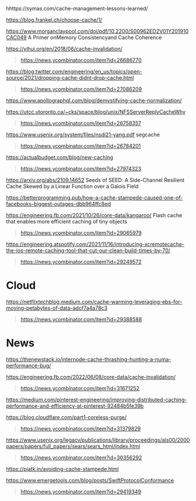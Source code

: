 hhttps://symas.com/cache-management-lessons-learned/

https://blog.frankel.ch/choose-cache/1/

https://www.morganclaypool.com/doi/pdf/10.2200/S00962ED2V01Y201910CAC049 A Primer onMemory Consistencyand Cache Coherence

https://yihui.org/en/2018/06/cache-invalidation/
> https://news.ycombinator.com/item?id=26686770

https://blog.twitter.com/engineering/en_us/topics/open-source/2021/dropping-cache-didnt-drop-cache.html
> https://news.ycombinator.com/item?id=27086209

https://www.apollographql.com/blog/demystifying-cache-normalization/

https://utcc.utoronto.ca/~cks/space/blog/unix/NFSServerReplyCacheWhy
> https://news.ycombinator.com/item?id=26758357

https://www.usenix.org/system/files/nsdi21-yang.pdf segcache
> https://news.ycombinator.com/item?id=26784201

https://actualbudget.com/blog/new-caching
> https://news.ycombinator.com/item?id=27974323

https://arxiv.org/abs/2109.14652 Seeds of SEED: A Side-Channel Resilient Cache Skewed by a Linear Function over a Galois Field

https://betterprogramming.pub/how-a-cache-stampede-caused-one-of-facebooks-biggest-outages-dbb964ffc8ed

https://engineering.fb.com/2021/10/26/core-data/kangaroo/ Flash cache that enables more efficient caching of tiny objects
> https://news.ycombinator.com/item?id=29065979

https://engineering.atspotify.com/2021/11/16/introducing-xcremotecache-the-ios-remote-caching-tool-that-cut-our-clean-build-times-by-70/
> https://news.ycombinator.com/item?id=29249572

# Cloud
https://netflixtechblog.medium.com/cache-warming-leveraging-ebs-for-moving-petabytes-of-data-adcf7a4a78c3
> https://news.ycombinator.com/item?id=29388588

# News
https://thenewstack.io/internode-cache-thrashing-hunting-a-numa-performance-bug/

https://engineering.fb.com/2022/06/08/core-data/cache-invalidation/
> https://news.ycombinator.com/item?id=31671252

https://medium.com/pinterest-engineering/improving-distributed-caching-performance-and-efficiency-at-pinterest-92484b5fe39b

https://blog.cloudflare.com/part1-coreless-purge/
> https://news.ycombinator.com/item?id=31379829

https://www.usenix.org/legacy/publications/library/proceedings/als00/2000papers/papers/full_papers/sears/sears_html/index.html
> https://news.ycombinator.com/item?id=30356292

https://pjatk.in/avoiding-cache-stampede.html

https://www.emergetools.com/blog/posts/SwiftProtocolConformance
> https://news.ycombinator.com/item?id=29419349